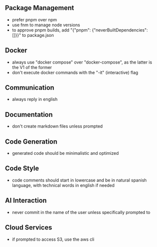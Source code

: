 ## Package Management

- prefer pnpm over npm
- use fnm to manage node versions
- to approve pnpm builds, add "{"pnpm": {"neverBuiltDependencies": []}}" to package.json

## Docker

- always use "docker compose" over "docker-compose", as the latter is the V1 of the former
- don't execute docker commands with the "-it" (interactive) flag

## Communication

- always reply in english

## Documentation

- don't create markdown files unless prompted

## Code Generation

- generated code should be minimalistic and optimized

## Code Style

- code comments should start in lowercase and be in natural spanish language, with technical words in english if needed

## AI Interaction

- never commit in the name of the user unless specifically prompted to

## Cloud Services

- if prompted to access S3, use the aws cli